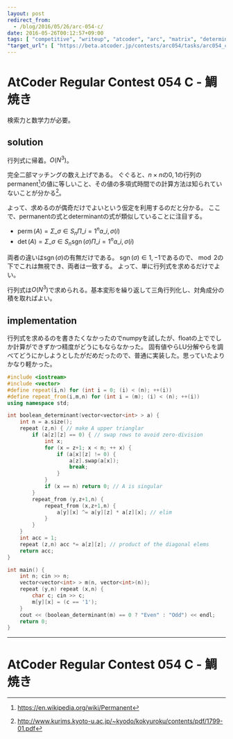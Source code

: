 ```yaml
---
layout: post
redirect_from:
  - /blog/2016/05/26/arc-054-c/
date: 2016-05-26T00:12:57+09:00
tags: [ "competitive", "writeup", "atcoder", "arc", "matrix", "determinant", "permanent" ]
"target_url": [ "https://beta.atcoder.jp/contests/arc054/tasks/arc054_c" ]
---
```


# AtCoder Regular Contest 054 C - 鯛焼き

検索力と数学力が必要。

## solution

行列式に帰着。$O(N^3)$。

完全二部マッチングの数え上げである。
ぐぐると、$n \times n$の$0,1$の行列のpermanent[^2]の値に等しいこと、その値の多項式時間での計算方法は知られていないことが分かる[^1]。

よって、求めるのが偶奇だけでよいという仮定を利用するのだと分かる。
ここで、permanentの式とdeterminantの式が類似していることに注目する。

-   $\operatorname{perm}(A) = \Sigma\_{\sigma \in S_n} \Pi\_{i = 1}^n a\_{i,\sigma(i)}$
-   $\operatorname{det}(A) = \Sigma\_{\sigma \in S_n} \operatorname{sgn}(\sigma) \Pi\_{i = 1}^n a\_{i,\sigma(i)}$

両者の違いは$\operatorname{sgn}(\sigma)$の有無だけである。
$\operatorname{sgn}(\sigma) \in { 1, -1 }$であるので、$\bmod 2$の下でこれは無視でき、両者は一致する。
よって、単に行列式を求めるだけでよい。

行列式は$O(N^3)$で求められる。基本変形を繰り返して三角行列化し、対角成分の積を取ればよい。

## implementation

行列式を求めるのを書きたくなかったのでnumpyを試したが、floatの上ででしか計算ができずかつ精度がどうにもならなかった。
固有値やらLU分解やらを調べてどうにかしようとしたがだめだったので、普通に実装した。思っていたよりかなり軽かった。

``` c++
#include <iostream>
#include <vector>
#define repeat(i,n) for (int i = 0; (i) < (n); ++(i))
#define repeat_from(i,m,n) for (int i = (m); (i) < (n); ++(i))
using namespace std;

int boolean_determinant(vector<vector<int> > a) {
    int n = a.size();
    repeat (z,n) { // make A upper trianglar
        if (a[z][z] == 0) { // swap rows to avoid zero-division
            int x;
            for (x = z+1; x < n; ++ x) {
                if (a[x][z] != 0) {
                    a[z].swap(a[x]);
                    break;
                }
            }
            if (x == n) return 0; // A is singular
        }
        repeat_from (y,z+1,n) {
            repeat_from (x,z+1,n) {
                a[y][x] ^= a[y][z] * a[z][x]; // elim
            }
        }
    }
    int acc = 1;
    repeat (z,n) acc *= a[z][z]; // product of the diagonal elems
    return acc;
}

int main() {
    int n; cin >> n;
    vector<vector<int> > m(n, vector<int>(n));
    repeat (y,n) repeat (x,n) {
        char c; cin >> c;
        m[y][x] = (c == '1');
    }
    cout << (boolean_determinant(m) == 0 ? "Even" : "Odd") << endl;
    return 0;
}
```

---

# AtCoder Regular Contest 054 C - 鯛焼き

[^1]: <http://www.kurims.kyoto-u.ac.jp/~kyodo/kokyuroku/contents/pdf/1799-01.pdf>
[^2]: <https://en.wikipedia.org/wiki/Permanent>
